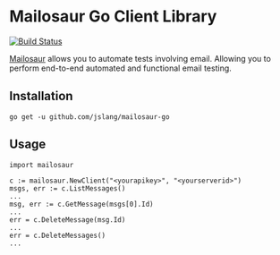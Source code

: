 # Mailosaur Go Client Library

[![Build Status](https://travis-ci.com/jslang/mailosaur-go.svg?branch=master)](https://travis-ci.com/jslang/mailosaur-go)

[Mailosaur](https://mailosaur.com/) allows you to automate tests involving email. Allowing you to perform end-to-end automated and functional email testing.


## Installation

```
go get -u github.com/jslang/mailosaur-go
```

## Usage

```
import mailosaur

c := mailosaur.NewClient("<yourapikey>", "<yourserverid>")
msgs, err := c.ListMessages()
...
msg, err := c.GetMessage(msgs[0].Id)
...
err = c.DeleteMessage(msg.Id)
...
err = c.DeleteMessages()
...
```
